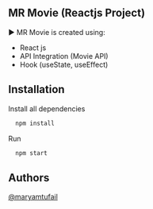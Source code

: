 ## MR Movie (Reactjs Project)

▶️ MR Movie is created using:
 - React js
 - API Integration (Movie API) 
 - Hook (useState, useEffect)

## Installation

Install all dependencies

```bash
  npm install
```
Run 

```bash
  npm start
```

## Authors

[@maryamtufail](https://www.github.com/maryamtufail)

